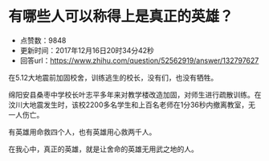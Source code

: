 # 有哪些人可以称得上是真正的英雄？
- 点赞数：9848
- 更新时间：2017年12月16日20时34分42秒
- 回答url：https://www.zhihu.com/question/52562919/answer/132797627
<body>
 <p data-pid="ZfC5cthl">在5.12大地震前加固校舍，训练逃生的校长，没有们，也没有牺牲。</p>
 <p data-pid="nCQedaJ4">绵阳安县桑枣中学校长叶志平多年来对教学楼改造加固，对师生进行疏散训练。在汶川大地震发生时，该校2200多名学生和上百名老师在1分36秒内撤离教室，无一人伤亡。</p>
 <p data-pid="Fs-ljpE7">有英雄用命救四个人，也有英雄用心救两千人。</p>
 <p data-pid="u7SmmwmJ">在我心中，真正的英雄，就是让舍命的英雄无用武之地的人。</p>
</body>